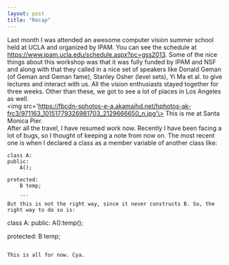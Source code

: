 ```yaml
---
layout: post
title: "Recap"
---
```

Last month I was attended an awesome computer vision summer school held at UCLA and organized
by IPAM. You can see the schedule at <a href='https://www.ipam.ucla.edu/schedule.aspx?pc=gss2013'>https://www.ipam.ucla.edu/schedule.aspx?pc=gss2013</a>. Some of the nice things about this workshop
was that it was fully funded by IPAM and NSF and along with that they called in a nice set of 
speakers like Donald Geman (of Geman and Geman fame), Stanley Osher (level sets), Yi Ma et al. to give lectures and interact with us. All the vision enthusiasts stayed together for three weeks.
Other than these, we got to see a lot of places in Los Angeles as well.
<br>
<img src='https://fbcdn-sphotos-e-a.akamaihd.net/hphotos-ak-frc3/971163_10151779326981703_2129666650_n.jpg'\>
This is me at Santa Monica Pier. 
<br>
After all the travel, I have resumed work now. Recently I have been facing a lot of bugs, so I thought of keeping a note from now on. The most recent one is when I declared a class as a member variable of another class like:

```
class A:
public:
    A();

protected:
    B temp;

    ```
But this is not the right way, since it never constructs B. So, the right way to do so is:

```
class A:
public:
A():temp();

protected:
B temp;
```

This is all for now. Cya.




